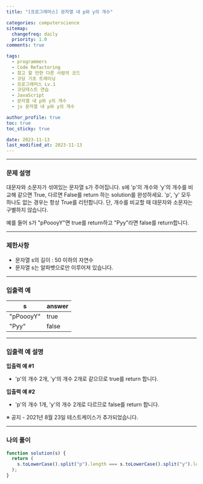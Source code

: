 ```yaml
---
title: "[프로그래머스] 문자열 내 p와 y의 개수"

categories: computerscience
sitemap:
  changefreq: daily
  priority: 1.0
comments: true

tags:
  - programmers
  - Code Refactoring
  - 참고 할 만한 다른 사람의 코드
  - 코딩 기초 트레이닝
  - 프로그래머스 Lv.1
  - 코딩테스트 연습
  - JavaScript
  - 문자열 내 p와 y의 개수
  - js 문자열 내 p와 y의 개수

author_profile: true
toc: true
toc_sticky: true

date: 2023-11-13
last_modified_at: 2023-11-13
---
```


---

### 문제 설명

대문자와 소문자가 섞여있는 문자열 s가 주어집니다. s에 'p'의 개수와 'y'의 개수를 비교해 같으면 True, 다르면 False를 return 하는 solution를 완성하세요. 'p', 'y' 모두 하나도 없는 경우는 항상 True를 리턴합니다. 단, 개수를 비교할 때 대문자와 소문자는 구별하지 않습니다.

예를 들어 s가 "pPoooyY"면 true를 return하고 "Pyy"라면 false를 return합니다.

---

### 제한사항

- 문자열 s의 길이 : 50 이하의 자연수
- 문자열 s는 알파벳으로만 이루어져 있습니다.

---

### 입출력 예

| s         | answer |
| --------- | ------ |
| "pPoooyY" | true   |
| "Pyy"     | false  |

---

### 입출력 예 설명

**입출력 예 #1**

- 'p'의 개수 2개, 'y'의 개수 2개로 같으므로 true를 return 합니다.

**입출력 예 #2**

- 'p'의 개수 1개, 'y'의 개수 2개로 다르므로 false를 return 합니다.

※ 공지 - 2021년 8월 23일 테스트케이스가 추가되었습니다.

---

### 나의 풀이

```jsx
function solution(s) {
  return (
    s.toLowerCase().split("p").length === s.toLowerCase().split("y").length
  );
}
```
